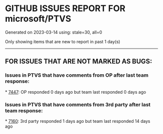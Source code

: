 
# GITHUB ISSUES REPORT FOR microsoft/PTVS


Generated on 2023-03-14 using: stale=30, all=0


Only showing items that are new to report in past 1 day(s)


---

## FOR ISSUES THAT ARE NOT MARKED AS BUGS:


### Issues in PTVS that have comments from OP after last team response:


\* [7447](https://github.com/microsoft/PTVS/issues/7447 "The type information displayed wrong for sys.exc_info with the latest typeshed "): OP responded 0 days ago but team last responded 0 days ago

### Issues in PTVS that have comments from 3rd party after last team response:


\* [7160](https://github.com/microsoft/PTVS/issues/7160 "Python function with stacked decorators using functools.cache hangs when run without debugging"): 3rd party responded 1 days ago but team last responded 14 days ago
